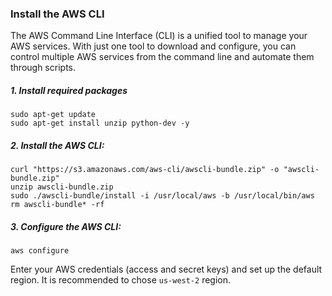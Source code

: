 ### Install the AWS CLI

The AWS Command Line Interface (CLI) is a unified tool to manage your AWS services. With just one tool to download and configure, 
you can control multiple AWS services from the command line and automate them through scripts.

##### 1. Install required packages
```exec
sudo apt-get update
sudo apt-get install unzip python-dev -y
```

##### 2. Install the AWS CLI:
```exec
curl "https://s3.amazonaws.com/aws-cli/awscli-bundle.zip" -o "awscli-bundle.zip"
unzip awscli-bundle.zip
sudo ./awscli-bundle/install -i /usr/local/aws -b /usr/local/bin/aws
rm awscli-bundle* -rf
```

##### 3. Configure the AWS CLI:
```
aws configure
```
Enter your AWS credentials (access and secret keys) and set up the default region. It is recommended to chose `us-west-2` region.
